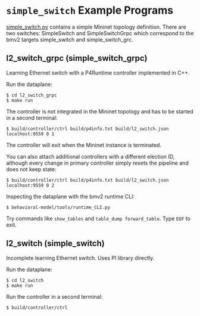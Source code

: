 `simple_switch` Example Programs
================================

[simple_switch.py](simple_switch.py) contains a simple Mininet topology definition. There are two
switches: SimpleSwitch and SimpleSwitchGrpc which correspond to the bmv2 targets simple_switch
and simple_switch_grc.


l2_switch_grpc (simple_switch_grpc)
-----------------------------------
Learning Ethernet switch with a P4Runtime controller implemented in C++.

Run the dataplane:
```
$ cd l2_switch_grpc
$ make run
```

The controller is not integrated in the Mininet topology and has to be started in a second terminal:
```
$ build/controller/ctrl build/p4info.txt build/l2_switch.json localhost:9559 0 1
```
The controller will exit when the Mininet instance is terminated.

You can also attach additional controllers with a different election ID, although every change in
primary controller simply resets the pipeline and does not keep state:
```
$ build/controller/ctrl build/p4info.txt build/l2_switch.json localhost:9559 0 2
```

Inspecting the dataplane with the bmv2 runtime CLI:
```
$ behavioral-model/tools/runtime_CLI.py
```
Try commands like `show_tables` and `table_dump forward_table`. Type `EOF` to exit.


l2_switch (simple_switch)
-------------------------
Incomplete learning Ethernet switch. Uses PI library directly.

Run the dataplane:
```
$ cd l2_switch
$ make run
```

Run the controller in a second terminal:
```
$ build/controller/ctrl
```
